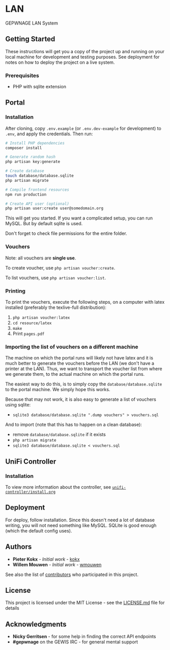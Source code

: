 # LAN

GEPWNAGE LAN System

## Getting Started

These instructions will get you a copy of the project up and running on your
local machine for development and testing purposes. See deployment for notes on
how to deploy the project on a live system.

### Prerequisites

  - PHP with sqlite extension

## Portal

### Installation

After cloning, copy `.env.example` (or `.env.dev-example` for development) to `.env`,
and apply the credentials. Then run:

```bash
# Install PHP dependencies
composer install

# Generate random hash
php artisan key:generate

# Create database
touch database/database.sqlite
php artisan migrate

# Compile frontend resources
npm run production

# Create API user (optional)
php artisan user:create user@somedomain.org
```

This will get you started. If you want a complicated setup, you can run MySQL. But by
default sqlite is used.

Don't forget to check file permissions for the entire folder.

### Vouchers

Note: all vouchers are **single use**.

To create voucher, use `php artisan voucher:create`.

To list vouchers, use `php artisan voucher:list`.

### Printing

To print the vouchers, execute the following steps, on a computer with latex
installed (preferably the texlive-full distribution):

1. `php artisan voucher:latex`
2. `cd resource/latex`
3. `make`
4. Print `pages.pdf`

### Importing the list of vouchers on a different machine

The machine on which the portal runs will likely not have latex and it is much
better to generate the vouchers before the LAN (we don't have a printer at the
LAN). Thus, we want to transport the voucher list from where we generate them,
to the actual machine on which the portal runs.

The easiest way to do this, is to simply copy the `database/database.sqlite` to
the portal machine. We simply hope this works.

Because that may not work, it is also easy to generate a list of vouchers using sqlite:

- `sqlite3 database/database.sqlite ".dump vouchers" > vouchers.sql`

And to import (note that this has to happen on a clean database):

- remove `database/database.sqlite` if it exists
- `php artisan migrate`
- `sqlite3 database/database.sqlite < vouchers.sql`

## UniFi Controller

### Installation

To view more information about the controller, see [`unifi-controller/install.org`](unifi-controller/install.org)

## Deployment

For deploy, follow installation. Since this doesn't need a lot of database
writing, you will not need something like MySQL. SQLite is good enough (which
the default config uses).

## Authors

* **Pieter Kokx** - *Initial work* - [kokx](https://github.com/kokx)
* **Willem Mouwen** - *Initial work* - [wmouwen](https://github.com/wmouwen)

See also the list of [contributors](https://github.com/GEPWNAGE/lan/contributors) who participated in this project.

## License

This project is licensed under the MIT License - see the [LICENSE.md](LICENSE.md) file for details

## Acknowledgments

* **Nicky Gerritsen** - for some help in finding the correct API endpoints
* **#gepwnage** on the GEWIS IRC - for general mental support
